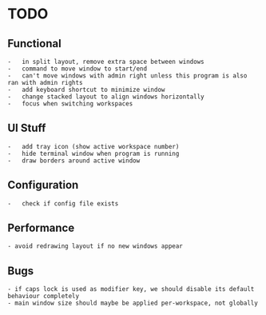 # TODO

## Functional

    -   in split layout, remove extra space between windows
    -   command to move window to start/end
    -   can't move windows with admin right unless this program is also ran with admin rights
    -   add keyboard shortcut to minimize window
    -   change stacked layout to align windows horizontally
    -   focus when switching workspaces

## UI Stuff

    -   add tray icon (show active workspace number)
    -   hide terminal window when program is running
    -   draw borders around active window

## Configuration

    -   check if config file exists

## Performance

    - avoid redrawing layout if no new windows appear

## Bugs

    - if caps lock is used as modifier key, we should disable its default behaviour completely
    - main window size should maybe be applied per-workspace, not globally
